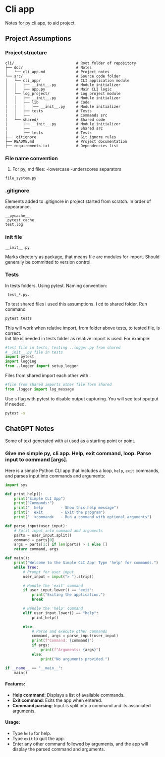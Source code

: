 # Cli app

Notes for py cli app, to aid project.

## Project Assumptions

### Project structure

```plaintext
cli/                            # Root folder of repository
├── doc/                        # Notes
│   └── cli_app.md              # Project notes
└── src/                        # Source code folder
│   └── cli_app/                # CLI application module
│   │   ├── __init__.py         # Module initializer
│   │   ├── app.py              # Main CLI logic
│   └── log_project/            # Log project module
│   │   ├── __init__.py         # Module initializer
│   │   ├── lib                 # Code
|   |   |   ├── __init__.py     # Module initializer
|   │   ├── tests               # Tests
|   │   ├──                     # Commands src
|   └── shared/                 # Shared code
|       ├── __init__.py         # Module initializer
|       ├──                     # Shared src
|       ├── tests               # Tests
├── .gitignore                  # Git ignore rules
├── README.md                   # Project documentation
├── requirements.txt            # Dependencies list
```

### File name convention

1. For py, md files:
   -lowercase
   -underscores separators

```plaintext
file_system.py
```

### .gitignore

Elements added to .gitignore in project started from scratch. In order of appearance.

```plaintext
__pycache__
.pytest_cache
test.log
```

### init file

```plaintext
__init__.py
```

Marks directory as package, that means file are modules for import.
Should generally be committed to version control.

### Tests

In tests folders. Using pytest.
Naming convention:

```plaintexy
 test_*.py.
```

To test shared files i used this assumptions.
I cd to shared folder.
Run command

```bash
pytest tests
```

This will work when relative import, from folder above tests, to tested file, is correct.  
Init file is needed in tests folder as relative import is used.
For example:

```python
#test file in tests, testing ..logger.py from shared
#__init__.py file in tests
import pytest
import logging
from ..logger import setup_logger
```

Files from shared import each other with .

```python
#file from shared imports other file form shared
from .logger import log_message
```

Use s flag with pytest to disable output capturing. You will see test oputput if needed.

```bash
pytest -s
```

## ChatGPT Notes

Some of text generated with ai used as a starting point or point.

### Give me simple py, cli app. Help, exit command, loop. Parse input to command [args].

Here is a simple Python CLI app that includes a loop, `help`, `exit` commands, and parses input into commands and arguments:

```python
import sys

def print_help():
    print("Simple CLI App")
    print("Commands:")
    print("  help        - Show this help message")
    print("  exit        - Exit the program")
    print("  <command>   - Run a command with optional arguments")

def parse_input(user_input):
    # Split input into command and arguments
    parts = user_input.split()
    command = parts[0]
    args = parts[1:] if len(parts) > 1 else []
    return command, args

def main():
    print("Welcome to the Simple CLI App! Type 'help' for commands.")
    while True:
        # Prompt for user input
        user_input = input("> ").strip()

        # Handle the 'exit' command
        if user_input.lower() == "exit":
            print("Exiting the application.")
            break

        # Handle the 'help' command
        elif user_input.lower() == "help":
            print_help()

        else:
            # Parse and execute other commands
            command, args = parse_input(user_input)
            print(f"Command: {command}")
            if args:
                print(f"Arguments: {args}")
            else:
                print("No arguments provided.")

if __name__ == "__main__":
    main()
```

#### Features:

-   **Help command**: Displays a list of available commands.
-   **Exit command**: Exits the app when entered.
-   **Command parsing**: Input is split into a command and its associated arguments.

#### Usage:

-   Type `help` for help.
-   Type `exit` to quit the app.
-   Enter any other command followed by arguments, and the app will display the parsed command and arguments.
